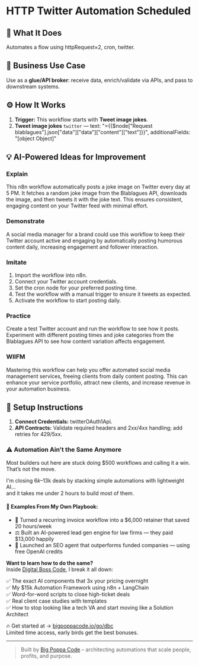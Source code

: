 # HTTP Twitter Automation Scheduled
  ## 🚀 What It Does
  Automates a flow using httpRequest×2, cron, twitter.
  
  ## 💼 Business Use Case
  Use as a **glue/API broker**: receive data, enrich/validate via APIs, and pass to downstream systems.
  
  ## ⚙️ How It Works
  1. **Trigger:** This workflow starts with **Tweet image jokes**.
  2. **Tweet image jokes** `twitter` — text: "={{$node["Request blablagues"].json["data"]["data"]["content"]["text"]}}", additionalFields: "[object Object]"
  
  ## 💡 AI-Powered Ideas for Improvement
  ### Explain
This n8n workflow automatically posts a joke image on Twitter every day at 5 PM. It fetches a random joke image from the Blablagues API, downloads the image, and then tweets it with the joke text. This ensures consistent, engaging content on your Twitter feed with minimal effort.

### Demonstrate
A social media manager for a brand could use this workflow to keep their Twitter account active and engaging by automatically posting humorous content daily, increasing engagement and follower interaction.

### Imitate
1. Import the workflow into n8n.
2. Connect your Twitter account credentials.
3. Set the cron node for your preferred posting time.
4. Test the workflow with a manual trigger to ensure it tweets as expected.
5. Activate the workflow to start posting daily.

### Practice
Create a test Twitter account and run the workflow to see how it posts. Experiment with different posting times and joke categories from the Blablagues API to see how content variation affects engagement.

### WIIFM
Mastering this workflow can help you offer automated social media management services, freeing clients from daily content posting. This can enhance your service portfolio, attract new clients, and increase revenue in your automation business.
  
  ## 🔧 Setup Instructions
  1. **Connect Credentials:** twitterOAuth1Api.
2. **API Contracts:** Validate required headers and 2xx/4xx handling; add retries for 429/5xx.
  
### ⚠️ Automation Ain’t the Same Anymore

Most builders out here are stuck doing $500 workflows and calling it a win.  
That’s not the move.  

I'm closing $6k–$13k deals by stacking simple automations with lightweight AI...  
and it takes me under 2 hours to build most of them.

#### 🧠 Examples From My Own Playbook:
- 🔁 Turned a recurring invoice workflow into a $6,000 retainer that saved 20 hours/week  
- ⚖️ Built an AI-powered lead gen engine for law firms — they paid $13,000 happily  
- 🚀 Launched an SEO agent that outperforms funded companies — using free OpenAI credits  

**Want to learn how to do the same?**  
Inside [Digital Boss Code](https://bigpoppacode.io/go/dbc), I break it all down:

✅ The exact AI components that 3x your pricing overnight  
✅ My $15k Automation Framework using n8n + LangChain  
✅ Word-for-word scripts to close high-ticket deals  
✅ Real client case studies with templates  
✅ How to stop looking like a tech VA and start moving like a Solution Architect  

🔥 Get started at → [bigpoppacode.io/go/dbc](https://bigpoppacode.io/go/dbc)  
Limited time access, early birds get the best bonuses.

---
> Built by [Big Poppa Code](https://bigpoppacode.io) – architecting automations that scale people, profits, and purpose.
  